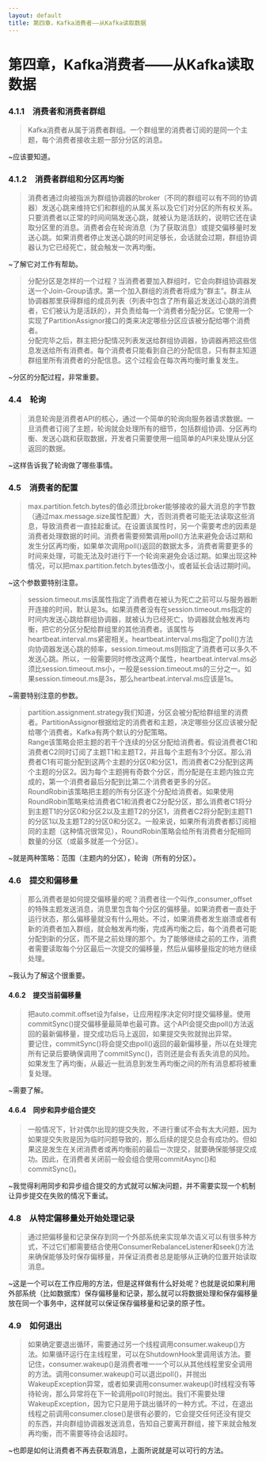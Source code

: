 ```yaml
---
layout: default
title: 第四章，Kafka消费者——从Kafka读取数据
---
```


# 第四章，Kafka消费者——从Kafka读取数据

### 4.1.1　消费者和消费者群组
>Kafka消费者从属于消费者群组。一个群组里的消费者订阅的是同一个主题，每个消费者接收主题一部分分区的消息。

~应该要知道。


### 4.1.2　消费者群组和分区再均衡
>消费者通过向被指派为群组协调器的broker（不同的群组可以有不同的协调器）发送心跳来维持它们和群组的从属关系以及它们对分区的所有权关系。只要消费者以正常的时间间隔发送心跳，就被认为是活跃的，说明它还在读取分区里的消息。消费者会在轮询消息（为了获取消息）或提交偏移量时发送心跳。如果消费者停止发送心跳的时间足够长，会话就会过期，群组协调器认为它已经死亡，就会触发一次再均衡。  

~了解它对工作有帮助。

>分配分区是怎样的一个过程？当消费者要加入群组时，它会向群组协调器发送一个Join-Group请求。第一个加入群组的消费者将成为“群主”。群主从协调器那里获得群组的成员列表（列表中包含了所有最近发送过心跳的消费者，它们被认为是活跃的），并负责给每一个消费者分配分区。它使用一个实现了PartitionAssignor接口的类来决定哪些分区应该被分配给哪个消费者。  
分配完毕之后，群主把分配情况列表发送给群组协调器，协调器再把这些信息发送给所有消费者。每个消费者只能看到自己的分配信息，只有群主知道群组里所有消费者的分配信息。这个过程会在每次再均衡时重复发生。  

~分区的分配过程，非常重要。



### 4.4　轮询
>消息轮询是消费者API的核心，通过一个简单的轮询向服务器请求数据。一旦消费者订阅了主题，轮询就会处理所有的细节，包括群组协调、分区再均衡、发送心跳和获取数据，开发者只需要使用一组简单的API来处理从分区返回的数据。  

~这样告诉我了轮询做了哪些事情。



### 4.5　消费者的配置
>max.partition.fetch.bytes的值必须比broker能够接收的最大消息的字节数（通过max.message.size属性配置）大，否则消费者可能无法读取这些消息，导致消费者一直挂起重试。在设置该属性时，另一个需要考虑的因素是消费者处理数据的时间。消费者需要频繁调用poll()方法来避免会话过期和发生分区再均衡，如果单次调用poll()返回的数据太多，消费者需要更多的时间来处理，可能无法及时进行下一个轮询来避免会话过期。如果出现这种情况，可以把max.partition.fetch.bytes值改小，或者延长会话过期时间。  

~这个参数要特别注意。



>session.timeout.ms该属性指定了消费者在被认为死亡之前可以与服务器断开连接的时间，默认是3s。如果消费者没有在session.timeout.ms指定的时间内发送心跳给群组协调器，就被认为已经死亡，协调器就会触发再均衡，把它的分区分配给群组里的其他消费者。该属性与heartbeat.interval.ms紧密相关。heartbeat.interval.ms指定了poll()方法向协调器发送心跳的频率，session.timeout.ms则指定了消费者可以多久不发送心跳。所以，一般需要同时修改这两个属性，heartbeat.interval.ms必须比session.timeout.ms小，一般是session.timeout.ms的三分之一。如果session.timeout.ms是3s，那么heartbeat.interval.ms应该是1s。  

~需要特别注意的参数。



>partition.assignment.strategy我们知道，分区会被分配给群组里的消费者。PartitionAssignor根据给定的消费者和主题，决定哪些分区应该被分配给哪个消费者。Kafka有两个默认的分配策略。  
>Range该策略会把主题的若干个连续的分区分配给消费者。假设消费者C1和消费者C2同时订阅了主题T1和主题T2，并且每个主题有3个分区。那么消费者C1有可能分配到这两个主题的分区0和分区1，而消费者C2分配到这两个主题的分区2。因为每个主题拥有奇数个分区，而分配是在主题内独立完成的，第一个消费者最后分配到比第二个消费者更多的分区。  
>RoundRobin该策略把主题的所有分区逐个分配给消费者。如果使用RoundRobin策略来给消费者C1和消费者C2分配分区，那么消费者C1将分到主题T1的分区0和分区2以及主题T2的分区1，消费者C2将分配到主题T1的分区1以及主题T2的分区0和分区2。一般来说，如果所有消费者都订阅相同的主题（这种情况很常见），RoundRobin策略会给所有消费者分配相同数量的分区（或最多就差一个分区）。

~就是两种策略：范围（主题内的分区），轮询（所有的分区）。



### 4.6　提交和偏移量
>那么消费者是如何提交偏移量的呢？消费者往一个叫作_consumer_offset的特殊主题发送消息，消息里包含每个分区的偏移量。如果消费者一直处于运行状态，那么偏移量就没有什么用处。不过，如果消费者发生崩溃或者有新的消费者加入群组，就会触发再均衡，完成再均衡之后，每个消费者可能分配到新的分区，而不是之前处理的那个。为了能够继续之前的工作，消费者需要读取每个分区最后一次提交的偏移量，然后从偏移量指定的地方继续处理。  

~我认为了解这个很重要。



#### 4.6.2　提交当前偏移量
>把auto.commit.offset设为false，让应用程序决定何时提交偏移量。使用commitSync()提交偏移量最简单也最可靠。这个API会提交由poll()方法返回的最新偏移量，提交成功后马上返回，如果提交失败就抛出异常。  
要记住，commitSync()将会提交由poll()返回的最新偏移量，所以在处理完所有记录后要确保调用了commitSync()，否则还是会有丢失消息的风险。如果发生了再均衡，从最近一批消息到发生再均衡之间的所有消息都将被重复处理。  

~需要了解。


#### 4.6.4　同步和异步组合提交
>一般情况下，针对偶尔出现的提交失败，不进行重试不会有太大问题，因为如果提交失败是因为临时问题导致的，那么后续的提交总会有成功的。但如果这是发生在关闭消费者或再均衡前的最后一次提交，就要确保能够提交成功。因此，在消费者关闭前一般会组合使用commitAsync()和commitSync()。

~我觉得利用同步和异步组合提交的方式就可以解决问题，并不需要实现一个机制让异步提交在失败的情况下重试。



### 4.8　从特定偏移量处开始处理记录
>通过把偏移量和记录保存到同一个外部系统来实现单次语义可以有很多种方式，不过它们都需要结合使用ConsumerRebalanceListener和seek()方法来确保能够及时保存偏移量，并保证消费者总是能够从正确的位置开始读取消息。

~这是一个可以在工作应用的方法，但是这样做有什么好处呢？也就是说如果利用外部系统（比如数据库）保存偏移量和记录，那么就可以将数据处理和保存偏移量放在同一个事务中，这样就可以保证保存偏移量和记录的原子性。



### 4.9　如何退出
>如果确定要退出循环，需要通过另一个线程调用consumer.wakeup()方法。如果循环运行在主线程里，可以在ShutdownHook里调用该方法。要记住，consumer.wakeup()是消费者唯一一个可以从其他线程里安全调用的方法。调用consumer.wakeup()可以退出poll()，并抛出WakeupException异常，或者如果调用consumer.wakeup()时线程没有等待轮询，那么异常将在下一轮调用poll()时抛出。我们不需要处理WakeupException，因为它只是用于跳出循环的一种方式。不过，在退出线程之前调用consumer.close()是很有必要的，它会提交任何还没有提交的东西，并向群组协调器发送消息，告知自己要离开群组，接下来就会触发再均衡，而不需要等待会话超时。

~也即是如何让消费者不再去获取消息，上面所说就是可以可行的方法。
